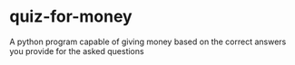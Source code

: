 # quiz-for-money
A python program capable of giving money based on the correct answers you provide for the asked questions
